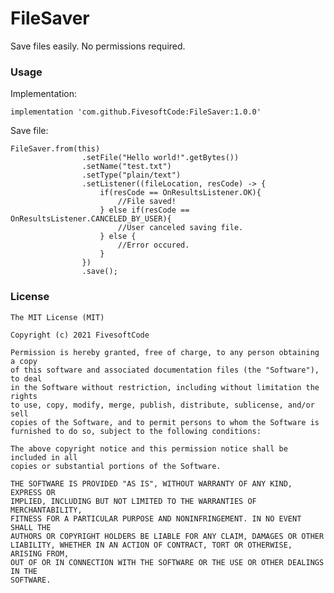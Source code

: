 # FileSaver
Save files easily. No permissions required.

### Usage

Implementation:

    implementation 'com.github.FivesoftCode:FileSaver:1.0.0'
    
Save file:

    FileSaver.from(this)
                    .setFile("Hello world!".getBytes())
                    .setName("test.txt")
                    .setType("plain/text")
                    .setListener((fileLocation, resCode) -> {
                        if(resCode == OnResultsListener.OK){
                            //File saved!
                        } else if(resCode == OnResultsListener.CANCELED_BY_USER){
                            //User canceled saving file.
                        } else {
                            //Error occured.
                        }
                    })
                    .save();

### License

    The MIT License (MIT)

    Copyright (c) 2021 FivesoftCode

    Permission is hereby granted, free of charge, to any person obtaining a copy
    of this software and associated documentation files (the "Software"), to deal
    in the Software without restriction, including without limitation the rights
    to use, copy, modify, merge, publish, distribute, sublicense, and/or sell
    copies of the Software, and to permit persons to whom the Software is
    furnished to do so, subject to the following conditions:

    The above copyright notice and this permission notice shall be included in all
    copies or substantial portions of the Software.

    THE SOFTWARE IS PROVIDED "AS IS", WITHOUT WARRANTY OF ANY KIND, EXPRESS OR
    IMPLIED, INCLUDING BUT NOT LIMITED TO THE WARRANTIES OF MERCHANTABILITY,
    FITNESS FOR A PARTICULAR PURPOSE AND NONINFRINGEMENT. IN NO EVENT SHALL THE
    AUTHORS OR COPYRIGHT HOLDERS BE LIABLE FOR ANY CLAIM, DAMAGES OR OTHER
    LIABILITY, WHETHER IN AN ACTION OF CONTRACT, TORT OR OTHERWISE, ARISING FROM,
    OUT OF OR IN CONNECTION WITH THE SOFTWARE OR THE USE OR OTHER DEALINGS IN THE
    SOFTWARE.
